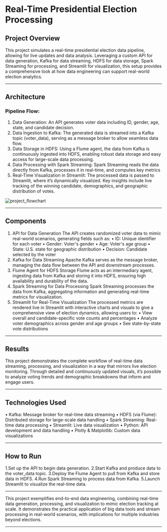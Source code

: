 # Real-Time Presidential Election Processing
## Project Overview
This project simulates a real-time presidential election data pipeline, allowing for live updates and data analysis. Leveraging a custom API for data generation, Kafka for data streaming, HDFS for data storage, Spark Streaming for processing, and Streamlit for visualization, this setup provides a comprehensive look at how data engineering can support real-world election analytics.
________________________________________
## Architecture
### Pipeline Flow:
1.	Data Generation: An API generates voter data including ID, gender, age, state, and candidate decision.
2.	Data Ingestion to Kafka: The generated data is streamed into a Kafka topic (voter_data), serving as a message broker to allow seamless data flow.
3.	Data Storage in HDFS: Using a Flume agent, the data from Kafka is continuously ingested into HDFS, enabling robust data storage and easy access for large-scale data processing.
4.	Data Processing with Spark Streaming: Spark Streaming reads the data directly from Kafka, processes it in real-time, and computes key metrics
5.	Real-Time Visualization in Streamlit: The processed data is passed to Streamlit, where it’s dynamically visualized. Key insights include live tracking of the winning candidate, demographics, and geographic distribution of votes.


![project_flowchart](https://github.com/user-attachments/assets/c9a516d0-8444-4da8-a84a-c11a2114d380)

________________________________________
## Components
1. API for Data Generation
The API creates randomized voter data to mimic real-world scenarios, generating fields such as:
•	ID: Unique identifier for each voter
•	Gender: Voter's gender
•	Age: Voter's age group
•	State: U.S. state for geographic distribution
•	Decision: Candidate selected by the voter
2. Kafka for Data Streaming
Apache Kafka serves as the message broker, managing the data flow between the API and downstream processes.
3. Flume Agent for HDFS Storage
Flume acts as an intermediary agent, ingesting data from Kafka and storing it into HDFS, ensuring high availability and durability of the data.
4. Spark Streaming for Data Processing
Spark Streaming processes the data from Kafka, aggregating information and generating real-time metrics for visualization.
5. Streamlit for Real-Time Visualization
The processed metrics are rendered live in Streamlit with interactive charts and visuals to give a comprehensive view of election dynamics, allowing users to:
•	View overall and candidate-specific vote counts and percentages
•	Analyze voter demographics across gender and age groups
•	See state-by-state vote distributions
________________________________________
## Results
This project demonstrates the complete workflow of real-time data streaming, processing, and visualization in a way that mirrors live election monitoring. Through detailed and continuously updated visuals, it’s possible to analyze voting trends and demographic breakdowns that inform and engage users.
________________________________________
## Technologies Used
•	Kafka: Message broker for real-time data streaming
•	HDFS (via Flume): Distributed storage for large-scale data handling
•	Spark Streaming: Real-time data processing
•	Streamlit: Live data visualization
•	Python: API development and data handling
•	Plotly & Matplotlib: Custom data visualizations
________________________________________
## How to Run
1.Set up the API to begin data generation.
2.Start Kafka and produce data to the voter_data topic.
3.Deploy the Flume Agent to pull from Kafka and store data in HDFS.
4.Run Spark Streaming to process data from Kafka.
5.Launch Streamlit to visualize the real-time data.
________________________________________
This project exemplifies end-to-end data engineering, combining real-time data generation, processing, and visualization to mimic election tracking at scale. It demonstrates the practical application of big data tools and stream processing in real-world scenarios, with implications for multiple industries beyond elections.
________________________________________
